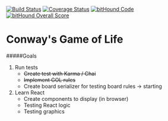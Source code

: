 [![Build Status](https://travis-ci.org/mkruitz/html5-gol.svg?branch=master)](https://travis-ci.org/mkruitz/html5-gol) [![Coverage Status](https://coveralls.io/repos/github/mkruitz/html5-gol/badge.svg?branch=master)](https://coveralls.io/github/mkruitz/html5-gol?branch=master) [![bitHound Code](https://www.bithound.io/github/mkruitz/html5-gol/badges/code.svg)](https://www.bithound.io/github/mkruitz/html5-gol) [![bitHound Overall Score](https://www.bithound.io/github/mkruitz/html5-gol/badges/score.svg)](https://www.bithound.io/github/mkruitz/html5-gol)
# Conway's Game of Life

#####Goals
1. Run tests
   - ~~Create test with Karma / Chai~~
   - ~~Implement GOL rules~~
   - Create board serializer for testing board rules -> starting
2. Learn React
   - Create components to display (in browser)
   - Testing React logic
   - Testing graphics